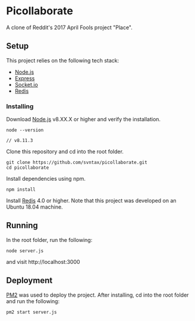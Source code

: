 # Picollaborate

A clone of Reddit's 2017 April Fools project "Place".

## Setup

This project relies on the following tech stack:

* [Node.js](https://nodejs.org/en/)
* [Express](https://expressjs.com/)
* [Socket.io](http://socket.io)
* [Redis](https://redis.io/)

### Installing

Download [Node.js](https://nodejs.org/en/) v8.XX.X or higher and verify the installation.

```
node --version

// v8.11.3
```

Clone this repository and cd into the root folder.

```
git clone https://github.com/svntax/picollaborate.git
cd picollaborate
```

Install dependencies using npm.

```
npm install
```

Install [Redis](https://redis.io/) 4.0 or higher. Note that this project was developed on an Ubuntu 18.04 machine.

## Running

In the root folder, run the following:

```
node server.js
```

and visit http://localhost:3000

## Deployment

[PM2](http://pm2.keymetrics.io/) was used to deploy the project. After installing, cd into the root folder and run the following:

```
pm2 start server.js
```
